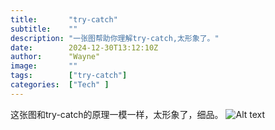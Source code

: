 ```yaml
---
title:       "try-catch"
subtitle:    ""
description: "一张图帮助你理解try-catch,太形象了。"
date:        2024-12-30T13:12:10Z
author:      "Wayne"
image:       ""
tags:        ["try-catch"]
categories:  ["Tech" ]
---
```


这张图和try-catch的原理一模一样，太形象了，细品。
![Alt text](/img/try-catch.png)
